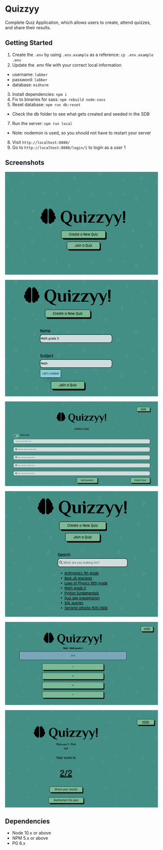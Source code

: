 # Quizzyy

Complete Quiz Application, which allows users to create, attend quizzes, and share their results.

## Getting Started

1. Create the `.env` by using `.env.example` as a reference: `cp .env.example .env`
2. Update the .env file with your correct local information 
  - username: `labber` 
  - password: `labber` 
  - database: `midterm`
3. Install dependencies: `npm i`
4. Fix to binaries for sass: `npm rebuild node-sass`
5. Reset database: `npm run db:reset`
  - Check the db folder to see what gets created and seeded in the SDB
7. Run the server: `npm run local`
  - Note: nodemon is used, so you should not have to restart your server
8. Visit `http://localhost:8080/`
9. Go to `http://localhost:8080/login/1` to login as a user 1

## Screenshots
!["Home page"](https://github.com/glebshkut/midterm/blob/master/docs/home-page.png?raw=true)

!["Quiz Creation"](https://github.com/glebshkut/midterm/blob/master/docs/quiz-creation.png?raw=true)

!["Quiz Questions Adding"](https://github.com/glebshkut/midterm/blob/master/docs/quiz-questions.png?raw=true)

!["Quizzes List"](https://github.com/glebshkut/midterm/blob/master/docs/quizzes-list.png?raw=true)

!["Quiz"](https://github.com/glebshkut/midterm/blob/master/docs/quiz.png?raw=true)

!["Quiz Result"](https://github.com/glebshkut/midterm/blob/master/docs/result.png?raw=true)


## Dependencies

- Node 10.x or above
- NPM 5.x or above
- PG 6.x
